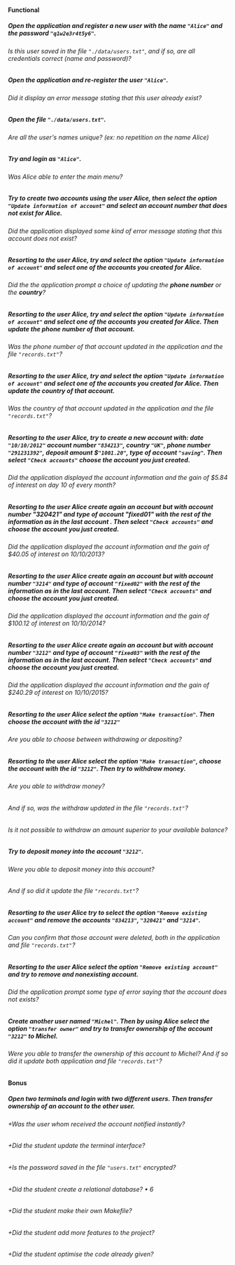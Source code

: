 #### Functional

##### Open the application and register a new user with the name `"Alice"` and the password `"q1w2e3r4t5y6"`.

###### Is this user saved in the file `"./data/users.txt"`, and if so, are all credentials correct (name and password)?

##### Open the application and re-register the user `"Alice"`.

###### Did it display an error message stating that this user already exist?

##### Open the file `"./data/users.txt"`.

###### Are all the user's names unique? (ex: no repetition on the name Alice)

##### Try and login as `"Alice"`.

###### Was Alice able to enter the main menu?

##### Try to create two accounts using the user Alice, then select the option `"Update information of account"` and select an account number that does not exist for Alice.

###### Did the application displayed some kind of error message stating that this account does not exist?

##### Resorting to the user Alice, try and select the option `"Update information of account"` and select one of the accounts you created for Alice.

###### Did the the application prompt a choice of updating the **phone number** or the **country**?

##### Resorting to the user Alice, try and select the option `"Update information of account"` and select one of the accounts you created for Alice. Then update the phone number of that account.

###### Was the phone number of that account updated in the application and the file `"records.txt"`?

##### Resorting to the user Alice, try and select the option `"Update information of account"` and select one of the accounts you created for Alice. Then update the country of that account.

###### Was the country of that account updated in the application and the file `"records.txt"`?

##### Resorting to the user Alice, try to create a new account with: date `"10/10/2012"` account number `"834213"`, country `"UK"`, phone number `"291231392"`, deposit amount $`"1001.20"`, type of account `"saving"`. Then select `"Check accounts"` choose the account you just created.

###### Did the application displayed the account information and the gain of $5.84 of interest on day 10 of every month?

##### Resorting to the user Alice create again an account but with account number "320421" and type of account "fixed01" with the rest of the information as in the last account . Then select `"Check accounts"` and choose the account you just created.

###### Did the application displayed the account information and the gain of $40.05 of interest on 10/10/2013?

##### Resorting to the user Alice create again an account but with account number `"3214"` and type of account `"fixed02"` with the rest of the information as in the last account. Then select `"Check accounts"` and choose the account you just created.

###### Did the application displayed the account information and the gain of $100.12 of interest on 10/10/2014?

##### Resorting to the user Alice create again an account but with account number `"3212"` and type of account `"fixed03"` with the rest of the information as in the last account. Then select `"Check accounts"` and choose the account you just created.

###### Did the application displayed the account information and the gain of $240.29 of interest on 10/10/2015?

##### Resorting to the user Alice select the option `"Make transaction"`. Then choose the account with the id `"3212"`

###### Are you able to choose between withdrawing or depositing?

##### Resorting to the user Alice select the option `"Make transaction"`, choose the account with the id `"3212"`. Then try to withdraw money.

###### Are you able to withdraw money?

###### And if so, was the withdraw updated in the file `"records.txt"`?

###### Is it not possible to withdraw an amount superior to your available balance?

##### Try to deposit money into the account `"3212"`.

###### Were you able to deposit money into this account?

###### And if so did it update the file `"records.txt"`?

##### Resorting to the user Alice try to select the option `"Remove existing account"` and remove the accounts `"834213"`, `"320421"` and `"3214"`.

###### Can you confirm that those account were deleted, both in the application and file `"records.txt"`?

##### Resorting to the user Alice select the option `"Remove existing account"` and try to remove and nonexisting account.

###### Did the application prompt some type of error saying that the account does not exists?

##### Create another user named `"Michel"`. Then by using Alice select the option `"transfer owner"` and try to transfer ownership of the account `"3212"` to Michel.

###### Were you able to transfer the ownership of this account to Michel? And if so did it update both application and file `"records.txt"`?

#### Bonus

#####   Open two terminals and login with two different users. Then transfer ownership of an account to the other user.

###### +Was the user whom received the account notified instantly?

###### +Did the student update the terminal interface?

###### +Is the password saved in the file `"users.txt"` encrypted?

###### +Did the student create a relational database? • 6

###### +Did the student make their own Makefile?

###### +Did the student add more features to the project?

###### +Did the student optimise the code already given?